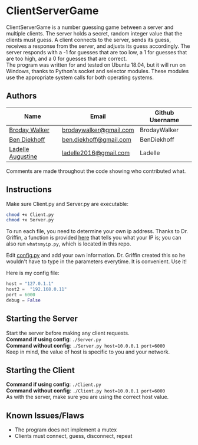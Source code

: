 # ClientServerGame
ClientServerGame is a number guessing game between a server and multiple clients. The server holds a secret, random integer value that the clients must guess. A client connects to the server, sends its guess, receives a response from the server, and adjusts its guess accordingly. The server responds with a -1 for guesses that are too low, a 1 for guesses that are too high, and a 0 for guesses that are correct. <br>
The program was written for and tested on Ubuntu 18.04, but it will run on Windows, thanks to Python's socket and selector modules. These modules use the appropriate system calls for both operating systems.

## Authors
| Name | Email | Github Username |
| ------------------------------------------------ | ------------------------- | --------------- |
| [Broday Walker](https://github.com/BrodayWalker) | brodaywalker@gmail.com | BrodayWalker |
| [Ben Diekhoff](https://github.com/BenDiekhoff) | ben.diekhoff@gmail.com | BenDiekhoff |
| [Ladelle Augustine](https://github.com/Ladelle) | ladelle2016@gmail.com | Ladelle |

Comments are made throughout the code showing who contributed what.

## Instructions
Make sure Client.py and Server.py are executable:

```bash
chmod +x Client.py
chmod +x Server.py
```
To run each file, you need to determine your own ip address. Thanks to Dr. Griffin, a function is provided [here](helpers.py) that tells you what your IP is; you can also run `whatsmyip.py`, which is located in this repo.

Edit [config.py](config.py) and add your own information. Dr. Griffin created this so he wouldn't have to type in the parameters everytime. It is convenient. Use it!

Here is my config file:

```python
host = "127.0.1.1"
host2 =  "192.168.0.11"
port = 6000
debug = False
```

## Starting the Server
Start the server before making any client requests. <br> 
**Command if using config**: `./Server.py` <br>
**Command without config**: `./Server.py host=10.0.0.1 port=6000`<br>
Keep in mind, the value of host is specific to you and your network.

## Starting the Client
**Command if using config**: `./Client.py`<br>
**Command without config**: `./Client.py host=10.0.0.1 port=6000` <br>
As with the server, make sure you are using the correct host value.

## Known Issues/Flaws
- The program does not implement a mutex
- Clients must connect, guess, disconnect, repeat


